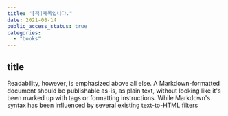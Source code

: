 ```yaml
---
title: "[책]제목입니다."
date: 2021-08-14  
public_access_status: true
categories: 
  - "books"
---
```



## title

Readability, however, is emphasized above all else. A Markdown-formatted
document should be publishable as-is, as plain text, without looking
like it's been marked up with tags or formatting instructions. While
Markdown's syntax has been influenced by several existing text-to-HTML
filters